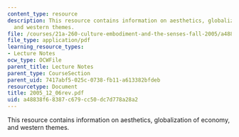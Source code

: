 ```yaml
---
content_type: resource
description: This resource contains information on aesthetics, globalization of economy,
  and western themes.
file: /courses/21a-260-culture-embodiment-and-the-senses-fall-2005/a48838f68387c679cc50dc7d778a28a2_2005_12_06rev.pdf
file_type: application/pdf
learning_resource_types:
- Lecture Notes
ocw_type: OCWFile
parent_title: Lecture Notes
parent_type: CourseSection
parent_uid: 7417abf5-025c-0738-fb11-a613382bfdeb
resourcetype: Document
title: 2005_12_06rev.pdf
uid: a48838f6-8387-c679-cc50-dc7d778a28a2
---
```

This resource contains information on aesthetics, globalization of economy, and western themes.

